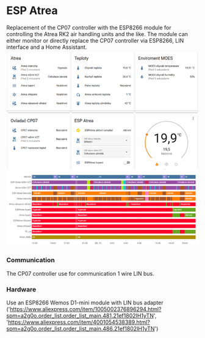 # ESP Atrea #
Replacement of the CP07 controller with the ESP8266 module for controlling the Atrea RK2 air handling units and the like. The module can either monitor or directly replace the CP07 controller via ESP8266, LIN interface and a Home Assistant.
![example view](atrea1.png)
![example view](atrea2.png)
![example view](atrea3.png)

### Communication
The CP07 controller use for communication 1 wire LIN bus.

### Hardware
Use an ESP8266 Wemos D1-mini module with LIN bus adapter ('https://www.aliexpress.com/item/1005002376896294.html?spm=a2g0o.order_list.order_list_main.481.21ef1802IH1yTN', 'https://www.aliexpress.com/item/4001054538389.html?spm=a2g0o.order_list.order_list_main.486.21ef1802IH1yTN')

